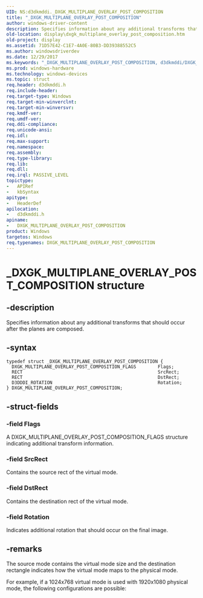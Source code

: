 ```yaml
---
UID: NS:d3dkmddi._DXGK_MULTIPLANE_OVERLAY_POST_COMPOSITION
title: "_DXGK_MULTIPLANE_OVERLAY_POST_COMPOSITION"
author: windows-driver-content
description: Specifies information about any additional transforms that should occur after the planes are composed.
old-location: display\dxgk_multiplane_overlay_post_composition.htm
old-project: display
ms.assetid: 71D57E42-C1E7-4A0E-80B3-DD39388552C5
ms.author: windowsdriverdev
ms.date: 12/29/2017
ms.keywords: "_DXGK_MULTIPLANE_OVERLAY_POST_COMPOSITION, d3dkmddi/DXGK_MULTIPLANE_OVERLAY_POST_COMPOSITION, DXGK_MULTIPLANE_OVERLAY_POST_COMPOSITION, display.dxgk_multiplane_overlay_post_composition, DXGK_MULTIPLANE_OVERLAY_POST_COMPOSITION structure [Display Devices]"
ms.prod: windows-hardware
ms.technology: windows-devices
ms.topic: struct
req.header: d3dkmddi.h
req.include-header: 
req.target-type: Windows
req.target-min-winverclnt: 
req.target-min-winversvr: 
req.kmdf-ver: 
req.umdf-ver: 
req.ddi-compliance: 
req.unicode-ansi: 
req.idl: 
req.max-support: 
req.namespace: 
req.assembly: 
req.type-library: 
req.lib: 
req.dll: 
req.irql: PASSIVE_LEVEL
topictype:
-	APIRef
-	kbSyntax
apitype:
-	HeaderDef
apilocation:
-	d3dkmddi.h
apiname:
-	DXGK_MULTIPLANE_OVERLAY_POST_COMPOSITION
product: Windows
targetos: Windows
req.typenames: DXGK_MULTIPLANE_OVERLAY_POST_COMPOSITION
---
```


# _DXGK_MULTIPLANE_OVERLAY_POST_COMPOSITION structure


## -description


Specifies information about any additional transforms that should occur after the planes are composed.


## -syntax


````
typedef struct _DXGK_MULTIPLANE_OVERLAY_POST_COMPOSITION {
  DXGK_MULTIPLANE_OVERLAY_POST_COMPOSITION_FLAGS        Flags;
  RECT                                                  SrcRect;
  RECT                                                  DstRect;
  D3DDDI_ROTATION                                       Rotation;
} DXGK_MULTIPLANE_OVERLAY_POST_COMPOSITION;
````


## -struct-fields




### -field Flags

A DXGK_MULTIPLANE_OVERLAY_POST_COMPOSITION_FLAGS structure indicating additional transform information.


### -field SrcRect

Contains the source rect of the virtual mode.


### -field DstRect

Contains the destination rect of the virtual mode.


### -field Rotation

Indicates additional rotation that should occur on the final image.


## -remarks


The source mode contains the virtual mode size and the destination rectangle indicates how the virtual mode maps to the physical mode.

For example, if a 1024x768 virtual mode is used with 1920x1080 physical mode, the following configurations are possible:




